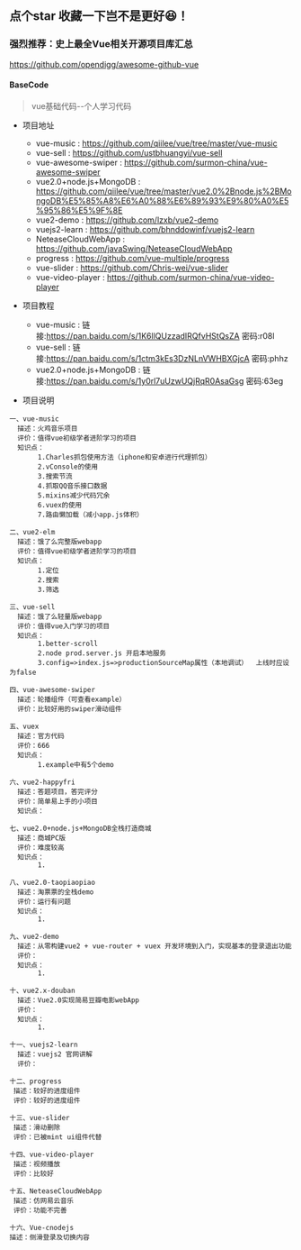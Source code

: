 ## 点个star 收藏一下岂不是更好😆！

### 强烈推荐：史上最全Vue相关开源项目库汇总
  https://github.com/opendigg/awesome-github-vue

  #### BaseCode
  > vue基础代码--个人学习代码


* 项目地址
  * vue-music : https://github.com/qiilee/vue/tree/master/vue-music
  * vue-sell : https://github.com/ustbhuangyi/vue-sell
  * vue-awesome-swiper : https://github.com/surmon-china/vue-awesome-swiper
  * vue2.0+node.js+MongoDB : https://github.com/qiilee/vue/tree/master/vue2.0%2Bnode.js%2BMongoDB%E5%85%A8%E6%A0%88%E6%89%93%E9%80%A0%E5%95%86%E5%9F%8E
  * vue2-demo : https://github.com/lzxb/vue2-demo
  * vuejs2-learn : https://github.com/bhnddowinf/vuejs2-learn
  * NeteaseCloudWebApp : https://github.com/javaSwing/NeteaseCloudWebApp
  * progress : https://github.com/vue-multiple/progress
  * vue-slider : https://github.com/Chris-wei/vue-slider
  * vue-video-player : https://github.com/surmon-china/vue-video-player

* 项目教程
  * vue-music : 链接:https://pan.baidu.com/s/1K6llQUzzadIRQfvHStQsZA  密码:r08l
  * vue-sell : 链接:https://pan.baidu.com/s/1ctm3kEs3DzNLnVWHBXGjcA  密码:phhz
  * vue2.0+node.js+MongoDB : 链接:https://pan.baidu.com/s/1y0rl7uUzwUQjRqR0AsaGsg  密码:63eg

* 项目说明
```
一、vue-music
  描述：火鸡音乐项目
  评价：值得vue初级学者进阶学习的项目
  知识点：
       1.Charles抓包使用方法（iphone和安卓进行代理抓包）
       2.vConsole的使用
       3.搜索节流
       4.抓取QQ音乐接口数据
       5.mixins减少代码冗余
       6.vuex的使用
       7.路由懒加载（减小app.js体积）

二、vue2-elm
  描述：饿了么完整版webapp
  评价：值得vue初级学者进阶学习的项目
  知识点：
       1.定位
       2.搜索
       3.筛选

三、vue-sell
  描述：饿了么轻量版webapp
  评价：值得vue入门学习的项目
  知识点：
       1.better-scroll
       2.node prod.server.js 开启本地服务
       3.config=>index.js=>productionSourceMap属性（本地调试）  上线时应设为false

四、vue-awesome-swiper
  描述：轮播组件（可查看example）
  评价：比较好用的swiper滑动组件

五、vuex
  描述：官方代码
  评价：666
  知识点：
       1.example中有5个demo

六、vue2-happyfri
  描述：答题项目，答完评分
  评价：简单易上手的小项目
  知识点：

七、vue2.0+node.js+MongoDB全栈打造商城
  描述：商城PC版
  评价：难度较高
  知识点：
       1.

八、vue2.0-taopiaopiao
  描述：淘票票的全栈demo
  评价：运行有问题
  知识点：
       1.

九、vue2-demo
  描述：从零构建vue2 + vue-router + vuex 开发环境到入门，实现基本的登录退出功能
  评价：
  知识点：
       1.

十、vue2.x-douban
  描述：Vue2.0实现简易豆瓣电影webApp
  评价：
  知识点：
       1.

十一、vuejs2-learn
  描述：vuejs2 官网讲解
  评价：

十二、progress
 描述：较好的进度组件
 评价：较好的进度组件

十三、vue-slider
 描述：滑动删除
 评价：已被mint ui组件代替

十四、vue-video-player
 描述：视频播放
 评价：比较好

十五、NeteaseCloudWebApp
 描述：仿网易云音乐
 评价：功能不完善

十六、Vue-cnodejs
描述：侧滑登录及切换内容

```
